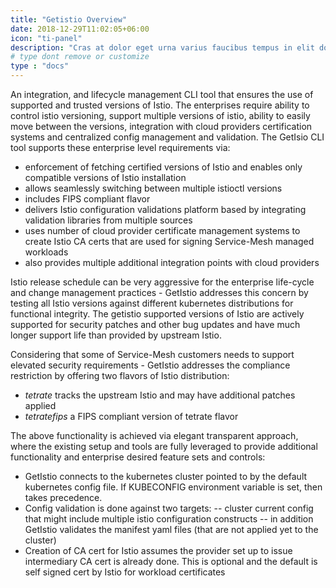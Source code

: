 ```yaml
---
title: "Getistio Overview"
date: 2018-12-29T11:02:05+06:00
icon: "ti-panel"
description: "Cras at dolor eget urna varius faucibus tempus in elit dolor sit amet."
# type dont remove or customize
type : "docs"
---
```

An integration, and lifecycle management CLI tool that ensures the use of supported and trusted versions of Istio. The enterprises require ability to control istio versioning, support multiple versions of istio, ability to easily move between the versions, integration with cloud providers certification systems and centralized config management and validation. The GetIsio CLI tool supports these enterprise level requirements via:
- enforcement of fetching certified versions of Istio and enables only compatible versions of Istio installation
- allows seamlessly switching between multiple istioctl versions
- includes FIPS compliant flavor
- delivers Istio configuration validations platform based by integrating validation libraries from multiple sources
- uses number of cloud provider certificate management systems to create Istio CA certs that are used for signing Service-Mesh managed workloads 
- also provides multiple additional integration points with cloud providers

Istio release schedule can be very aggressive for the enterprise life-cycle and change management practices - GetIstio addresses this concern by testing all Istio versions against different kubernetes distributions for functional integrity. The getistio supported versions of Istio are actively supported for security patches and other bug updates and have much longer support life than provided by upstream Istio.


Considering that some of Service-Mesh customers needs to support elevated security requirements - GetIstio addresses the compliance restriction by offering two flavors of Istio distribution:

- *tetrate* tracks the upstream Istio and may have additional patches applied
- *tetratefips* a FIPS compliant version of tetrate flavor

The above functionality is achieved via elegant transparent approach, where the existing setup and tools are fully leveraged to provide additional functionality and enterprise desired feature sets and controls:
- GetIstio connects to the kubernetes cluster pointed to by the default kubernetes config file. If KUBECONFIG environment variable is set, then takes precedence.
- Config validation is done against two targets:
-- cluster current config that might include multiple istio configuration constructs
-- in addition GetIstio validates the manifest yaml files (that are not applied yet to the cluster)
- Creation of CA cert for Istio assumes the provider set up to issue intermediary CA cert is already done. This is optional and the default is self signed cert by Istio for workload certificates
